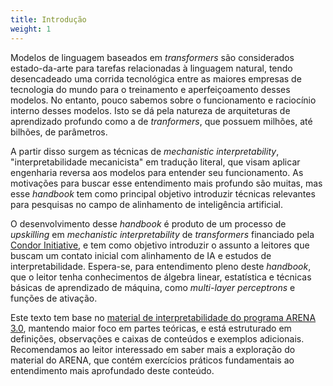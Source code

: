 ```yaml
---
title: Introdução
weight: 1
---
```


Modelos de linguagem baseados em _transformers_ são considerados estado-da-arte para tarefas relacionadas à linguagem natural, tendo desencadeado uma corrida tecnológica entre as maiores empresas de tecnologia do mundo para o treinamento e aperfeiçoamento desses modelos. No entanto, pouco sabemos sobre o funcionamento e raciocínio interno desses modelos. Isto se dá pela natureza de arquiteturas de aprendizado profundo como a de _tranformers_, que possuem milhões, até bilhões, de parâmetros. 

A partir disso surgem as técnicas de _mechanistic interpretability_, "interpretabilidade mecanicista" em tradução literal, que visam aplicar engenharia reversa aos modelos para entender seu funcionamento. As motivações para buscar esse entendimento mais profundo são muitas, mas esse _handbook_ tem como principal objetivo introduzir técnicas relevantes para pesquisas no campo de alinhamento de inteligência artificial.

O desenvolvimento desse _handbook_ é produto de um processo de _upskilling_ em _mechanistic interpretability_ de _transformers_ financiado pela
[Condor Initiative](https://condorinitiative.org/), e tem como objetivo introduzir o assunto a leitores que buscam um contato inicial com alinhamento de IA e estudos de interpretabilidade. Espera-se, para entendimento pleno deste _handbook_, que o leitor tenha conhecimentos de álgebra linear, estatística e técnicas básicas de aprendizado de máquina, como _multi-layer perceptrons_ e funções de ativação. 

Este texto tem base no [material de interpretabilidade do programa ARENA 3.0](https://arena3-chapter1-transformer-interp.streamlit.app/), mantendo maior foco em partes teóricas, e está estruturado em definições, observações e caixas de conteúdos e exemplos adicionais. Recomendamos ao leitor interessado em saber mais a exploração do material do ARENA, que contém exercícios práticos fundamentais ao entendimento mais aprofundado deste conteúdo.
